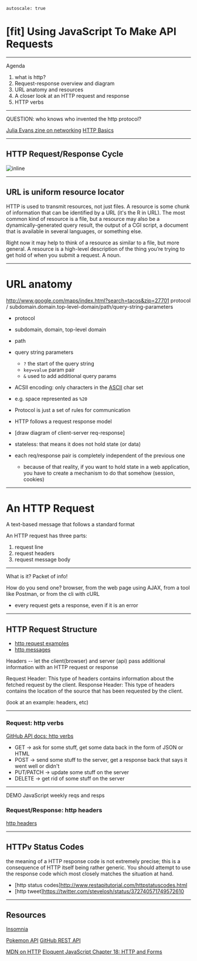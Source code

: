 `autoscale: true`
# [fit] Using JavaScript To Make API Requests

---

Agenda

1. what is http?
2. Request-response overview and diagram
3. URL anatomy and resources
4. A closer look at an HTTP request and response
5. HTTP verbs

---

QUESTION: who knows who invented the http protocol?

[Julia Evans zine on networking](https://jvns.ca/networking-zine.pdf)
[HTTP Basics](http://www.ntu.edu.sg/home/ehchua/programming/webprogramming/HTTP_Basics.html)

---

## HTTP Request/Response Cycle

![inline](https://www.cdnfinder.com/wp-content/uploads/2018/12/HTTP-Request-and-Response-Over-Web-1.png)

---

## URL is uniform resource locator

HTTP is used to transmit resources, not just files. A resource is some chunk of information that can be identified by a URL (it's the R in URL). The most common kind of resource is a file, but a resource may also be a dynamically-generated query result, the output of a CGI script, a document that is available in several languages, or something else.

Right now it may help to think of a resource as similar to a file, but more general. A resource is a high-level description of the thing you’re trying to get hold of when you submit a request. A noun.

---

# URL anatomy

http://www.google.com/maps/index.html?search=tacos&zip=27701
protocol / subdomain.domain.top-level-domain/path/query-string-parameters

- protocol
- subdomain, domain, top-level domain
- path
- query string parameters
  - `?` the start of the query string
  - `key=value` param pair
  - `&` used to add additional query params
- ACSII encoding: only characters in the [ASCII](https://en.wikipedia.org/wiki/ASCII) char set
- e.g. space represented as `%20`

- Protocol is just a set of rules for communication
- HTTP follows a request response model
- [draw diagram of client-server req-response]
- stateless: that means it does not hold state (or data)
- each req/response pair is completely independent of the previous one
  - because of that reality, if you want to hold state in a web application, you have to create a mechanism to do that somehow (session, cookies)

---

# An HTTP Request

A text-based message that follows a standard format

An HTTP request has three parts:

1. request line
2. request headers
3. request message body

---

What is it? Packet of info!

How do you send one? browser, from the web page using AJAX, from a tool like Postman, or from the cli with cURL

- every request gets a response, even if it is an error

---

## HTTP Request Structure

- [http request examples](https://www.tutorialspoint.com/http/http_requests.html)
- [http messages](https://developer.mozilla.org/en-US/docs/Web/HTTP/Messages)

Headers -- let the client(browser) and server (api) pass additional information with an HTTP request or response

Request Header: This type of headers contains information about the fetched request by the client.
Response Header: This type of headers contains the location of the source that has been requested by the client.

(look at an example: headers, etc)

---

### Request: http verbs

[GitHub API docs: http verbs](https://developer.github.com/v3/#http-verbs)

- GET -> ask for some stuff, get some data back in the form of JSON or HTML
- POST -> send some stuff to the server, get a response back that says it went well or didn't
- PUT/PATCH -> update some stuff on the server
- DELETE -> get rid of some stuff on the server

---

DEMO JavaScript weekly reqs and resps

### Request/Response: http headers

[http headers](https://developer.mozilla.org/en-US/docs/Web/HTTP/Headers)

---

## HTTPv Status Codes

the meaning of a HTTP response code is not extremely precise; this is a consequence of HTTP itself being rather generic. You should attempt to use the response code which most closely matches the situation at hand.

- [http status codes]http://www.restapitutorial.com/httpstatuscodes.html
- [http tweet]https://twitter.com/stevelosh/status/372740571749572610

---

## Resources

[Insomnia](https://insomnia.rest/)

[Pokemon API](https://pokeapi.co/)
[GitHub REST API](https://developer.github.com/v3/)

[MDN on HTTP](https://developer.mozilla.org/en-US/docs/Web/HTTP/Overview)
[Eloquent JavaScript Chapter 18: HTTP and Forms](https://eloquentjavascript.net/18_http.html)